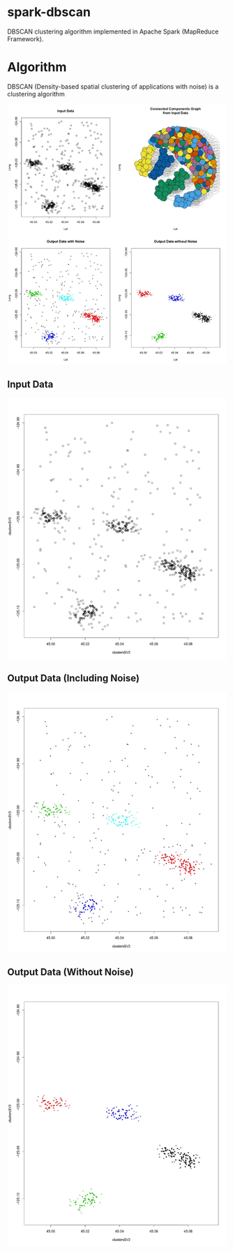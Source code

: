 # spark-dbscan
DBSCAN clustering algorithm implemented in Apache Spark (MapReduce Framework).

# Algorithm

DBSCAN (Density-based spatial clustering of applications with noise) is a clustering algorithm



![Algorithm](results/dbscan_results.jpeg)

## Input Data

![Input Data](results/input_data.jpeg)

## Output Data (Including Noise)

![Output Data (Including Noise)](results/output_data_with_noise.jpeg)

## Output Data (Without Noise)

![Output Data (Without Noise)](results/output_data_cleaned.jpeg)